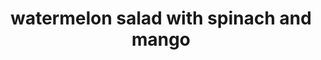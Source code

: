 ---
id: 5d502294863ce00014a8fa8e
servings:
notes: 'calories 126
fat 9g
carbs 8g
fiber 2g
sugar 4g
protein 3g'
directions: 'using a sharp knife
 cut off the top and bottom of the watermelon to reveal the red flesh and create flat surfaces on both sides. stand the watermelon upright
 and slice off the remaining peel so only the red core remains.
cut the watermelon into roughly 1-inch (2-cm) cubes and transfer to a large bowl.
in a small bowl
 whisk together the lemon juice
 water
 honey
 salt
 and pepper.
while whisking
 gradually add the oil in a very slow
 steady stream to create an emulsification. set aside.
add the spinach
 mango
 almonds
 and lemon vinaigrette to the large bowl with the watermelon.
toss the salad until well-combined
 then divide between serving bowls.'
ingredients: '1 small watermelon
3 cups  baby spinach
1 mango
 pitted
 peeled
 and diced
½ cup  slivered almonds
lemon vinaigrette

2 tablespoons  fresh lemon juice
1 tablespoon  water
1 tablespoon  honey
salt
 to taste
pepper
 to taste
2 tablespoons  extra virgin olive oil'
rating: 4
ease: easy

category: side dish
href: 'https: //tasty.co/recipe/watermelon-salad-with-spinach-and-mango'
totalTime:
cookTime:
prepTime:
title: watermelon salad with spinach and mango
path: /watermelon-salad-with-spinach-and-mango
---